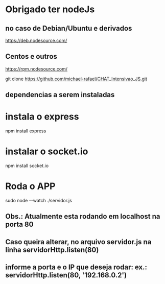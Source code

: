 # Obrigado ter nodeJs
## no caso de Debian/Ubuntu e derivados
https://deb.nodesource.com/
## Centos e outros 
https://rpm.nodesource.com/

git clone https://github.com/michael-rafael/CHAT_Intensivao_JS.git
## dependencias a serem instaladas
# instala o express
npm install express

# instalar o socket.io 
npm install socket.io
# Roda o APP 
sudo node --watch ./servidor.js 

## Obs.: Atualmente esta rodando em localhost na porta 80
## Caso queira alterar, no arquivo servidor.js na linha servidorHttp.listen(80)
## informe a porta e o IP que deseja rodar: ex.: servidorHttp.listen(80, '192.168.0.2')
